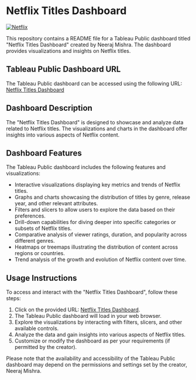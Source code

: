 # Netflix Titles Dashboard

<a href="./src/netflix_dashboard.jpg"><img src="https://i.ibb.co/2KKhSsN/Netflix.png" alt="Netflix" border="0"></a>

This repository contains a README file for a Tableau Public dashboard titled "Netflix Titles Dashboard" created by Neeraj Mishra. The dashboard provides visualizations and insights on Netflix titles.

## Tableau Public Dashboard URL
The Tableau Public dashboard can be accessed using the following URL:
[Netflix Titles Dashboard](https://public.tableau.com/app/profile/neeraj.mishra7377/viz/Netflix-Titles-Dashboard/Netflix)

## Dashboard Description
The "Netflix Titles Dashboard" is designed to showcase and analyze data related to Netflix titles. The visualizations and charts in the dashboard offer insights into various aspects of Netflix content.

## Dashboard Features
The Tableau Public dashboard includes the following features and visualizations:

- Interactive visualizations displaying key metrics and trends of Netflix titles.
- Graphs and charts showcasing the distribution of titles by genre, release year, and other relevant attributes.
- Filters and slicers to allow users to explore the data based on their preferences.
- Drill-down capabilities for diving deeper into specific categories or subsets of Netflix titles.
- Comparative analysis of viewer ratings, duration, and popularity across different genres.
- Heatmaps or treemaps illustrating the distribution of content across regions or countries.
- Trend analysis of the growth and evolution of Netflix content over time.

## Usage Instructions
To access and interact with the "Netflix Titles Dashboard", follow these steps:

1. Click on the provided URL: [Netflix Titles Dashboard](https://public.tableau.com/app/profile/neeraj.mishra7377/viz/Netflix-Titles-Dashboard/Netflix).
2. The Tableau Public dashboard will load in your web browser.
3. Explore the visualizations by interacting with filters, slicers, and other available controls.
4. Analyze the data and gain insights into various aspects of Netflix titles.
5. Customize or modify the dashboard as per your requirements (if permitted by the creator).

Please note that the availability and accessibility of the Tableau Public dashboard may depend on the permissions and settings set by the creator, Neeraj Mishra.
